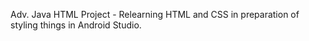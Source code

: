 Adv. Java HTML Project - Relearning HTML and CSS in preparation of styling things in Android Studio.
